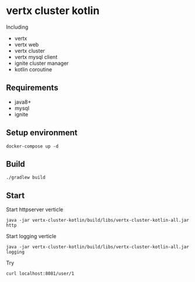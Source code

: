 # vertx cluster kotlin

Including

- vertx
- vertx web
- vertx cluster
- vertx mysql client
- ignite cluster manager
- kotlin coroutine

## Requirements

- java8+
- mysql
- ignite

## Setup environment

```
docker-compose up -d
```

## Build

```
./gradlew build
```

## Start

Start httpserver verticle

```
java -jar vertx-cluster-kotlin/build/libs/vertx-cluster-kotlin-all.jar http
```

Start logging verticle

```
java -jar vertx-cluster-kotlin/build/libs/vertx-cluster-kotlin-all.jar logging
```

Try

```
curl localhost:8081/user/1
```
